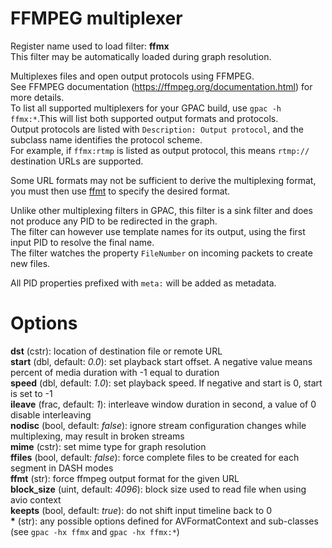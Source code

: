 <!-- automatically generated - do not edit, patch gpac/applications/gpac/gpac.c -->

# FFMPEG multiplexer  
  
Register name used to load filter: __ffmx__  
This filter may be automatically loaded during graph resolution.  
  
Multiplexes files and open output protocols using FFMPEG.  
See FFMPEG documentation (https://ffmpeg.org/documentation.html) for more details.  
To list all supported multiplexers for your GPAC build, use `gpac -h ffmx:*`.This will list both supported output formats and protocols.  
Output protocols are listed with `Description: Output protocol`, and the subclass name identifies the protocol scheme.  
For example, if `ffmx:rtmp` is listed as output protocol, this means `rtmp://` destination URLs are supported.  
  
Some URL formats may not be sufficient to derive the multiplexing format, you must then use [ffmt](#ffmt) to specify the desired format.  
  
Unlike other multiplexing filters in GPAC, this filter is a sink filter and does not produce any PID to be redirected in the graph.  
The filter can however use template names for its output, using the first input PID to resolve the final name.  
The filter watches the property `FileNumber` on incoming packets to create new files.  
  
All PID properties prefixed with `meta:` will be added as metadata.  
  

# Options    
  
<a id="dst">__dst__</a> (cstr): location of destination file or remote URL  
<a id="start">__start__</a> (dbl, default: _0.0_): set playback start offset. A negative value means percent of media duration with -1 equal to duration  
<a id="speed">__speed__</a> (dbl, default: _1.0_): set playback speed. If negative and start is 0, start is set to -1  
<a id="ileave">__ileave__</a> (frac, default: _1_): interleave window duration in second, a value of 0 disable interleaving  
<a id="nodisc">__nodisc__</a> (bool, default: _false_): ignore stream configuration changes while multiplexing, may result in broken streams  
<a id="mime">__mime__</a> (cstr): set mime type for graph resolution  
<a id="ffiles">__ffiles__</a> (bool, default: _false_): force complete files to be created for each segment in DASH modes  
<a id="ffmt">__ffmt__</a> (str): force ffmpeg output format for the given URL  
<a id="block_size">__block_size__</a> (uint, default: _4096_): block size used to read file when using avio context  
<a id="keepts">__keepts__</a> (bool, default: _true_): do not shift input timeline back to 0  
<a id="*">__*__</a> (str):     any possible options defined for AVFormatContext and sub-classes (see `gpac -hx ffmx` and `gpac -hx ffmx:*`)  
  
